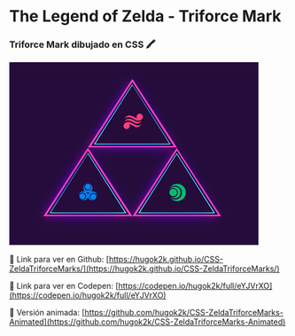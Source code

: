 # The Legend of Zelda - Triforce Mark

### Triforce Mark dibujado en CSS 🖍️  

![Emblema Triforce](https://github.com/hugok2k/CSS-ZeldaTriforceMarks/blob/master/readme.jpg?raw=true)  

🔗 Link para ver en Github: [https://hugok2k.github.io/CSS-ZeldaTriforceMarks/](https://hugok2k.github.io/CSS-ZeldaTriforceMarks/)

🔗 Link para ver en Codepen: [https://codepen.io/hugok2k/full/eYJVrXO](https://codepen.io/hugok2k/full/eYJVrXO)

🔗 Versión animada: [https://github.com/hugok2k/CSS-ZeldaTriforceMarks-Animated](https://github.com/hugok2k/CSS-ZeldaTriforceMarks-Animated)